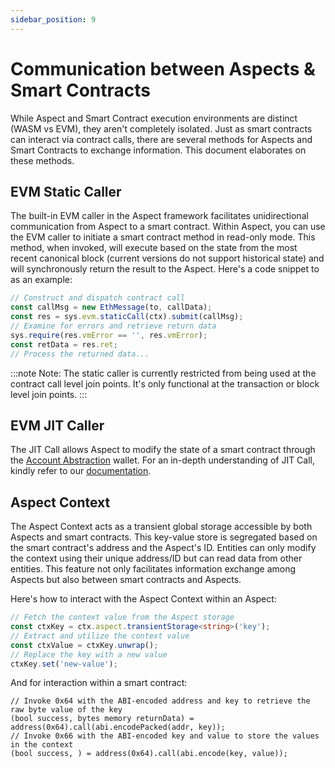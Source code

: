 ```yaml
---
sidebar_position: 9
---
```


# Communication between Aspects & Smart Contracts

While Aspect and Smart Contract execution environments are distinct (WASM vs EVM), they aren't completely isolated. Just as smart contracts can interact via contract calls, there are several methods for Aspects and Smart Contracts to exchange information. This document elaborates on these methods.

## EVM Static Caller

The built-in EVM caller in the Aspect framework facilitates unidirectional communication from Aspect to a smart contract. Within Aspect, you can use the EVM caller to initiate a smart contract method in read-only mode. This method, when invoked, will execute based on the state from the most recent canonical block (current versions do not support historical state) and will synchronously return the result to the Aspect. Here's a code snippet to as an example:

```typescript
// Construct and dispatch contract call
const callMsg = new EthMessage(to, callData);
const res = sys.evm.staticCall(ctx).submit(callMsg);
// Examine for errors and retrieve return data
sys.require(res.vmError == '', res.vmError);
const retData = res.ret;
// Process the returned data...
```

:::note
Note: The static caller is currently restricted from being used at the contract call level join points. It's only functional at the transaction or block level join points.
:::

## EVM JIT Caller

The JIT Call allows Aspect to modify the state of a smart contract through the [Account Abstraction](advanced-concepts/account-abstraction) wallet. For an in-depth understanding of JIT Call, kindly refer to our [documentation](advanced-concepts/jit-call).

## Aspect Context

The Aspect Context acts as a transient global storage accessible by both Aspects and smart contracts. This key-value store is segregated based on the smart contract's address and the Aspect's ID. Entities can only modify the context using their unique address/ID but can read data from other entities. This feature not only facilitates information exchange among Aspects but also between smart contracts and Aspects.

Here's how to interact with the Aspect Context within an Aspect:

```typescript
// Fetch the context value from the Aspect storage
const ctxKey = ctx.aspect.transientStorage<string>('key');
// Extract and utilize the context value
const ctxValue = ctxKey.unwrap();
// Replace the key with a new value
ctxKey.set('new-value');
```

And for interaction within a smart contract:

```solidity
// Invoke 0x64 with the ABI-encoded address and key to retrieve the raw byte value of the key
(bool success, bytes memory returnData) = address(0x64).call(abi.encodePacked(addr, key));
// Invoke 0x66 with the ABI-encoded key and value to store the values in the context
(bool success, ) = address(0x64).call(abi.encode(key, value));
```
